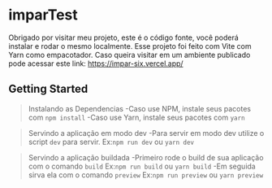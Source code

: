 # imparTest

  Obrigado por visitar meu projeto, este é o código fonte, você poderá instalar e rodar o mesmo localmente.
  Esse projeto foi feito com Vite com Yarn como empacotador.
  Caso queira visitar em um ambiente publicado pode acessar este link: https://impar-six.vercel.app/

  ## Getting Started
   >Instalando as Dependencias
   -Caso use NPM, instale seus pacotes com `npm install`
   -Caso use Yarn, instale seus pacotes com `yarn`

   >Servindo a aplicação em modo dev
   -Para servir em modo dev utilize o script `dev` para servir. Ex:`npm run dev` ou `yarn dev`

   >Servindo a aplicação buildada
   -Primeiro rode o build de sua aplicação com o comando `build` Ex:`npm run build` ou `yarn build`
   -Em seguida sirva ela com o comando `preview` Ex:`npm run preview` ou `yarn preview`